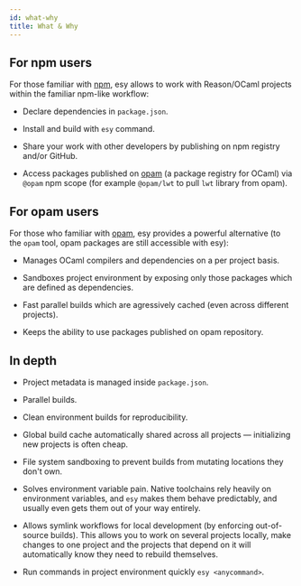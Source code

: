 ```yaml
---
id: what-why
title: What & Why
---
```


## For npm users

For those familiar with [npm](https://npmjs.org/), esy allows to work with
Reason/OCaml projects within the familiar npm-like workflow:

* Declare dependencies in `package.json`.

* Install and build with `esy` command.

* Share your work with other developers by publishing on npm registry and/or
  GitHub.

* Access packages published on [opam](https://opam.ocaml.org/) (a package
  registry for OCaml) via `@opam` npm scope (for example `@opam/lwt` to pull
  `lwt` library from opam).

## For opam users

For those who familiar with [opam](https://opam.ocaml.org/), esy provides a
powerful alternative (to the `opam` tool, opam packages are still accessible
with esy):

* Manages OCaml compilers and dependencies on a per project basis.

* Sandboxes project environment by exposing only those packages which are
  defined as dependencies.

* Fast parallel builds which are agressively cached (even across different
  projects).

* Keeps the ability to use packages published on opam repository.

## In depth

* Project metadata is managed inside `package.json`.

* Parallel builds.

* Clean environment builds for reproducibility.

* Global build cache automatically shared across all projects — initializing new
  projects is often cheap.

* File system sandboxing to prevent builds from mutating locations they don't
  own.

* Solves environment variable pain. Native toolchains rely heavily on environment
  variables, and `esy` makes them behave predictably, and usually even gets them
  out of your way entirely.

* Allows symlink workflows for local development (by enforcing out-of-source
  builds). This allows you to work on several projects locally, make changes to
  one project and the projects that depend on it will automatically know they
  need to rebuild themselves.

* Run commands in project environment quickly `esy <anycommand>`.
